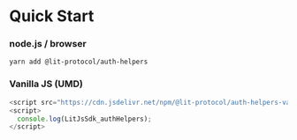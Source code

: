 # Quick Start

### node.js / browser

```
yarn add @lit-protocol/auth-helpers
```

### Vanilla JS (UMD)

```js
<script src="https://cdn.jsdelivr.net/npm/@lit-protocol/auth-helpers-vanilla/auth-helpers.js"></script>
<script>
  console.log(LitJsSdk_authHelpers);
</script>
```